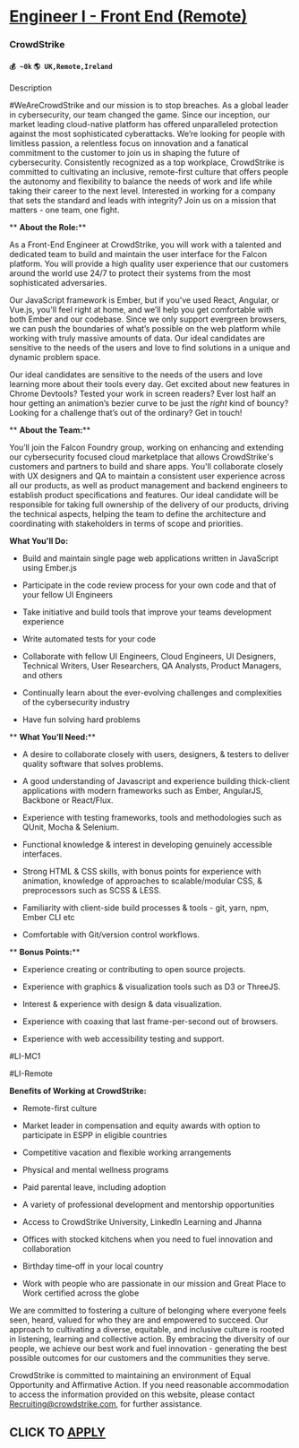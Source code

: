 # [Engineer I - Front End (Remote)](https://www.remotewlb.com/apply/engineer-i-front-end-remote-82424)  
### CrowdStrike  
#### `💰 ~0k` `🌎 UK,Remote,Ireland`  

Description

​​#WeAreCrowdStrike and our mission is to stop breaches. As a global leader in cybersecurity, our team changed the game. Since our inception, our market leading cloud-native platform has offered unparalleled protection against the most sophisticated cyberattacks. We’re looking for people with limitless passion, a relentless focus on innovation and a fanatical commitment to the customer to join us in shaping the future of cybersecurity. Consistently recognized as a top workplace, CrowdStrike is committed to cultivating an inclusive, remote-first culture that offers people the autonomy and flexibility to balance the needs of work and life while taking their career to the next level. Interested in working for a company that sets the standard and leads with integrity? Join us on a mission that matters - one team, one fight.

 ** **About the Role:****

As a Front-End Engineer at CrowdStrike, you will work with a talented and dedicated team to build and maintain the user interface for the Falcon platform. You will provide a high quality user experience that our customers around the world use 24/7 to protect their systems from the most sophisticated adversaries.

Our JavaScript framework is Ember, but if you've used React, Angular, or Vue.js, you'll feel right at home, and we’ll help you get comfortable with both Ember and our codebase. Since we only support evergreen browsers, we can push the boundaries of what’s possible on the web platform while working with truly massive amounts of data. Our ideal candidates are sensitive to the needs of the users and love to find solutions in a unique and dynamic problem space.

Our ideal candidates are sensitive to the needs of the users and love learning more about their tools every day. Get excited about new features in Chrome Devtools? Tested your work in screen readers? Ever lost half an hour getting an animation’s bezier curve to be just the _right_ kind of bouncy? Looking for a challenge that’s out of the ordinary? Get in touch!

 ** **About the Team:****

You’ll join the Falcon Foundry group, working on enhancing and extending our cybersecurity focused cloud marketplace that allows CrowdStrike's customers and partners to build and share apps. You'll collaborate closely with UX designers and QA to maintain a consistent user experience across all our products, as well as product management and backend engineers to establish product specifications and features. Our ideal candidate will be responsible for taking full ownership of the delivery of our products, driving the technical aspects, helping the team to define the architecture and coordinating with stakeholders in terms of scope and priorities.

****What You'll Do:****

  * Build and maintain single page web applications written in JavaScript using Ember.js

  * Participate in the code review process for your own code and that of your fellow UI Engineers

  * Take initiative and build tools that improve your teams development experience

  * Write automated tests for your code

  * Collaborate with fellow UI Engineers, Cloud Engineers, UI Designers, Technical Writers, User Researchers, QA Analysts, Product Managers, and others

  * Continually learn about the ever-evolving challenges and complexities of the cybersecurity industry

  * Have fun solving hard problems

 ** **What You’ll Need:****

  * A desire to collaborate closely with users, designers, & testers to deliver quality software that solves problems.

  * A good understanding of Javascript and experience building thick-client applications with modern frameworks such as Ember, AngularJS, Backbone or React/Flux.

  * Experience with testing frameworks, tools and methodologies such as QUnit, Mocha & Selenium.

  * Functional knowledge & interest in developing genuinely accessible interfaces.

  * Strong HTML & CSS skills, with bonus points for experience with animation, knowledge of approaches to scalable/modular CSS, & preprocessors such as SCSS & LESS.

  * Familiarity with client-side build processes & tools - git, yarn, npm, Ember CLI etc

  * Comfortable with Git/version control workflows.

 ** **Bonus Points:****

  * Experience creating or contributing to open source projects.

  * Experience with graphics & visualization tools such as D3 or ThreeJS.

  * Interest & experience with design & data visualization.

  * Experience with coaxing that last frame-per-second out of browsers.

  * Experience with web accessibility testing and support.

#LI-MC1

#LI-Remote

 **Benefits of Working at CrowdStrike:**

  * Remote-first culture

  * Market leader in compensation and equity awards with option to participate in ESPP in eligible countries

  * Competitive vacation and flexible working arrangements

  * Physical and mental wellness programs 

  * Paid parental leave, including adoption 

  * A variety of professional development and mentorship opportunities

  * Access to CrowdStrike University, LinkedIn Learning and Jhanna

  * Offices with stocked kitchens when you need to fuel innovation and collaboration

  * Birthday time-off in your local country

  * Work with people who are passionate in our mission and Great Place to Work certified across the globe

We are committed to fostering a culture of belonging where everyone feels seen, heard, valued for who they are and empowered to succeed. Our approach to cultivating a diverse, equitable, and inclusive culture is rooted in listening, learning and collective action. By embracing the diversity of our people, we achieve our best work and fuel innovation - generating the best possible outcomes for our customers and the communities they serve.

CrowdStrike is committed to maintaining an environment of Equal Opportunity and Affirmative Action. If you need reasonable accommodation to access the information provided on this website, please contact Recruiting@crowdstrike.com​, for further assistance.

  
## CLICK TO [APPLY](https://www.remotewlb.com/apply/engineer-i-front-end-remote-82424)

